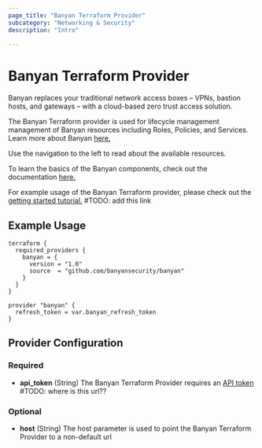 ```yaml
---
page_title: "Banyan Terraform Provider"
subcategory: "Networking & Security"
description: "Intro"
  
---
```


# Banyan Terraform Provider

Banyan replaces your traditional network access boxes – VPNs, bastion hosts, and gateways – with a cloud-based zero trust access solution.

The Banyan Terraform provider is used for lifecycle management management of Banyan resources including Roles, Policies, and Services. Learn more about Banyan [here.](https://www.banyansecurity.io/)

Use the navigation to the left to read about the available resources.

To learn the basics of the Banyan components, check out the documentation [here.](https://docs.banyanops.com/)

For example usage of the Banyan Terraform provider, please check out the [getting started tutorial.]() #TODO: add this link

## Example Usage
```hcl
terraform {
  required_providers {
    banyan = {
      version = "1.0"
      source  = "github.com/banyansecurity/banyan"
    }
  }
}

provider "banyan" {
  refresh_token = var.banyan_refresh_token
}
```

<!-- schema generated by tfplugindocs -->
## Provider Configuration

### Required

- **api_token** (String) The Banyan Terraform Provider requires an [API token]() #TODO: where is this url??

### Optional

- **host** (String) The host parameter is used to point the Banyan Terraform Provider to a non-default url
